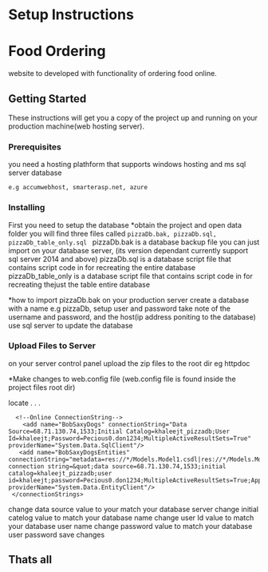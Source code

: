 
# Setup Instructions 

# Food Ordering 
website to developed with functionality of ordering food online. 

## Getting Started

These instructions will get you a copy of the project up and running on your production machine(web hosting server).

### Prerequisites

you need a hosting plathform that supports windows hosting and ms sql server database 
```
e.g accumwebhost, smarterasp.net, azure
```

### Installing

First you need to setup the database 
*obtain the project and open data folder you will find three files called 
```pizzaDb.bak, pizzaDb.sql, pizzaDb_table_only.sql ```
pizzaDb.bak is a database backup file you can just import on your database server, (its version dependant currently support sql server 2014 and above)
pizzaDb.sql  is a database script file that contains script code in for recreating the entire database  
pizzaDb_table_only  is a database script file that contains script code in for recreating thejust the table entire database   

*how to import pizzaDb.bak 
on your production server create a database with a name e.g pizzaDb, 
setup user and password take note of the username and password, 
and the host(ip address poniting to the database)
use sql server to update the database 

### Upload Files to Server 
on your server control panel upload the zip files to the root dir eg httpdoc 

*Make changes to web.config file (web.config file is found inside the project files root dir)

locate
 <connectionStrings>
 .
 .
 .
 ```
   <!--Online ConnectionString-->
     <add name="BobSaxyDogs" connectionString="Data Source=68.71.130.74,1533;Initial Catalog=khaleejt_pizzadb;User Id=khaleejt;Password=Pecious0.don1234;MultipleActiveResultSets=True" providerName="System.Data.SqlClient"/>
    <add name="BobSaxyDogsEntities" connectionString="metadata=res://*/Models.Model1.csdl|res://*/Models.Model1.ssdl|res://*/Models.Model1.msl;provider=System.Data.SqlClient;provider connection string=&quot;data source=68.71.130.74,1533;initial catalog=khaleejt_pizzadb;user id=khaleejt;password=Pecious0.don1234;MultipleActiveResultSets=True;App=EntityFramework&quot;" providerName="System.Data.EntityClient"/>
  </connectionStrings>
  ```
  change data source value to your match your database server 
  change initial catelog value to match your database name 
    change user Id value to match your database user name
     change password value to match your database user password 
save changes 


## Thats all
